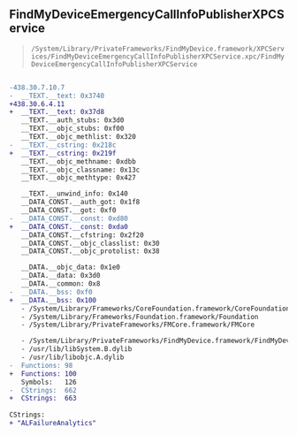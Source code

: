 ## FindMyDeviceEmergencyCallInfoPublisherXPCService

> `/System/Library/PrivateFrameworks/FindMyDevice.framework/XPCServices/FindMyDeviceEmergencyCallInfoPublisherXPCService.xpc/FindMyDeviceEmergencyCallInfoPublisherXPCService`

```diff

-438.30.7.10.7
-  __TEXT.__text: 0x3740
+438.30.6.4.11
+  __TEXT.__text: 0x37d8
   __TEXT.__auth_stubs: 0x3d0
   __TEXT.__objc_stubs: 0xf00
   __TEXT.__objc_methlist: 0x320
-  __TEXT.__cstring: 0x218c
+  __TEXT.__cstring: 0x219f
   __TEXT.__objc_methname: 0xdbb
   __TEXT.__objc_classname: 0x13c
   __TEXT.__objc_methtype: 0x427

   __TEXT.__unwind_info: 0x140
   __DATA_CONST.__auth_got: 0x1f8
   __DATA_CONST.__got: 0xf0
-  __DATA_CONST.__const: 0xd80
+  __DATA_CONST.__const: 0xda0
   __DATA_CONST.__cfstring: 0x2f20
   __DATA_CONST.__objc_classlist: 0x30
   __DATA_CONST.__objc_protolist: 0x38

   __DATA.__objc_data: 0x1e0
   __DATA.__data: 0x3d0
   __DATA.__common: 0x8
-  __DATA.__bss: 0xf0
+  __DATA.__bss: 0x100
   - /System/Library/Frameworks/CoreFoundation.framework/CoreFoundation
   - /System/Library/Frameworks/Foundation.framework/Foundation
   - /System/Library/PrivateFrameworks/FMCore.framework/FMCore

   - /System/Library/PrivateFrameworks/FindMyDevice.framework/FindMyDevice
   - /usr/lib/libSystem.B.dylib
   - /usr/lib/libobjc.A.dylib
-  Functions: 98
+  Functions: 100
   Symbols:   126
-  CStrings:  662
+  CStrings:  663
 
CStrings:
+ "ALFailureAnalytics"

```
